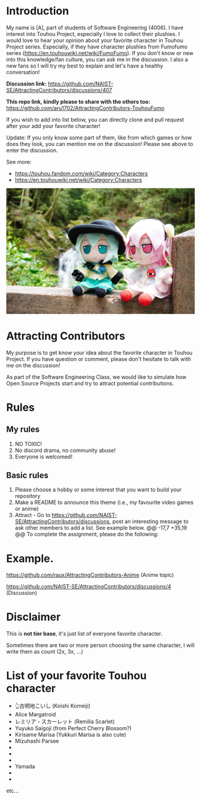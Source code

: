# Introduction
My name is [A], part of students of Software Engineering (4006).
I have interest into Touhou Project, especially I love to collect their plushies.
I would love to hear your opinion about your favorite character in Touhou Project series.
Especially, if they have character plushies from Fumofumo series (https://en.touhouwiki.net/wiki/FumoFumo).
If you don't know or new into this knowledge/fan culture, you can ask me in the discussion.
I also a new fans so I will try my best to explain and let's have a healthy conversation!

**Discussion link:**
https://github.com/NAIST-SE/AttractingContributors/discussions/407

**This repo link, kindly please to share with the others too:**
https://github.com/aru1702/AttractingContributors-TouhouFumo

If you wish to add into list below, you can directly clone and pull request after your add your favorite character!

Update: If you only know some part of them, like from which games or how does they look, you can mention me on the discussion! Please see above to enter the discussion.

See more:
- https://touhou.fandom.com/wiki/Category:Characters
- https://en.touhouwiki.net/wiki/Category:Characters

![fumo?](https://raw.githubusercontent.com/aru1702/AttractingContributors-TouhouFumo/main/pictures/others/1652674635681.jpeg)

# Attracting Contributors
My purpose is to get know your idea about the favorite character in Touhou Project. If you have question or comment, please don't hesitate to talk with me on the discussion!

As part of the Software Engineering Class, we would like to simulate how Open Source Projects start and try to attract potential contributions.

# Rules

## My rules
1. NO TOXIC!
2. No discord drama, no community abuse!
3. Everyone is welcomed!

## Basic rules
1. Please choose a hobby or some interest that you want to build your repository
2. Make a README to announce this theme (i.e., my favourite video games or anime)
3. Attract - Go to https://github.com/NAIST-SE/AttractingContributors/discussions, post an interesting message to ask other members to add a list. See example below.
	@@ -17,7 +35,19 @@ To complete the assignment, please do the following:

# Example. 
https://github.com/raux/AttractingContributors-Anime (Anime topic)

https://github.com/NAIST-SE/AttractingContributors/discussions/4 (Discussion)

# Disclaimer
This is **not tier base**, it's just list of everyone favorite character.

Sometimes there are two or more person choosing the same character, I will write them as count (2x, 3x, ...)

# List of your favorite Touhou character
- 👆古明地こいし (Koishi Komeiji)
- Alice Margatroid
- レミリア・スカーレット (Remilia Scarlet)
- Yuyuko Saigoji (from Perfect Cherry Blossom?)
- Kirisame Marisa (Yukkuri Marisa is also cute)
- Mizuhashi Parsee
- 
- 
- 
- Yamada
- 
-
etc...
